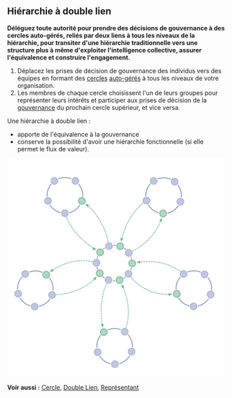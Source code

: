 ## Hiérarchie à double lien

**Déléguez toute autorité pour prendre des décisions de gouvernance à des cercles auto-gérés, reliés par deux liens à tous les niveaux de la hiérarchie, pour transiter d'une hiérarchie traditionnelle vers une structure plus à même d'exploiter l'intelligence collective, assurer l'équivalence et construire l'engagement.**

1. Déplacez les prises de décision de gouvernance des individus vers des équipes en formant des [cercles](glossary:circle) [auto-gérés](glossary:self-governance) à tous les niveaux de votre organisation.
2. Les membres de chaque cercle choisissent l'un de leurs groupes pour représenter leurs intérêts et participer aux prises de décision de la [gouvernance](glossary:governance) du prochain cercle supérieur, et vice versa.

Une hiérarchie à double lien :

- apporte de l'équivalence à la gouvernance
- conserve la possibilité d'avoir une hiérarchie fonctionnelle (si elle permet le flux de valeur).

![Une hiérarchie à double lien n'est pas une hiérarchie ordinaire](img/structural-patterns/double-linked-hierarchy.png)

**Voir aussi :** [Cercle](section:Circle), [Double Lien](section:Double-Linking), [Représentant](section:Representative)